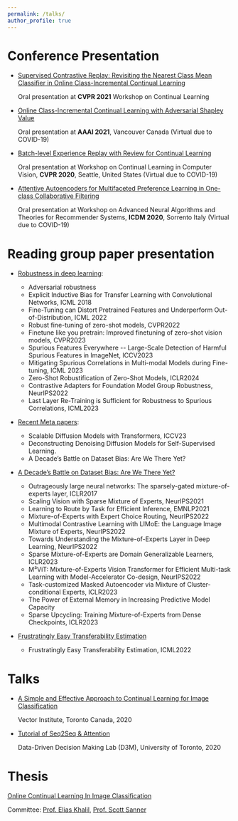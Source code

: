 ```yaml
---
permalink: /talks/
author_profile: true
---
```

# Conference Presentation

* [Supervised Contrastive Replay: Revisiting the Nearest Class Mean Classifier in Online Class-Incremental Continual Learning](https://www.youtube.com/watch?v=030Hzmg-mow&list=LL&index=3)

  Oral presentation at **CVPR 2021** Workshop on Continual Learning

* [Online Class-Incremental Continual Learning with Adversarial Shapley Value](https://studio.slideslive.com/web_recorder/share/20210109T023929Z__AAAI__9988__online-class-incremental-conti?s=91a296f8-bf46-4355-b46e-d09f907637dd)

  Oral presentation at **AAAI 2021**, Vancouver Canada (Virtual due to COVID-19)

* [Batch-level Experience Replay with Review for Continual Learning](https://youtu.be/AbgbzTDZRq8?t=1283)

  Oral presentation at Workshop on Continual Learning in Computer Vision, **CVPR 2020**, Seattle, United States (Virtual due to COVID-19)

* [Attentive Autoencoders for Multifaceted Preference Learning in One-class Collaborative Filtering](https://screencast-o-matic.com/watch/cY6ZhCs1aZ)

  Oral presentation at Workshop on Advanced Neural Algorithms and Theories for Recommender Systems, **ICDM 2020**, Sorrento Italy (Virtual due to COVID-19)


# Reading group paper presentation
* [Robustness in deep learning](/files/Robustness_in_Deep_Learning.pptx):
	* Adversarial robustness
	* Explicit Inductive Bias for Transfer Learning with Convolutional Networks, ICML 2018
	* Fine-Tuning can Distort Pretrained Features and Underperform Out-of-Distribution, ICML 2022
	* Robust fine-tuning of zero-shot models, CVPR2022
	* Finetune like you pretrain: Improved finetuning of zero-shot vision models, CVPR2023
	* Spurious Features Everywhere -- Large-Scale Detection of Harmful Spurious Features in ImageNet, ICCV2023
	* Mitigating Spurious Correlations in Multi-modal Models during Fine-tuning, ICML 2023
	* Zero-Shot Robustification of Zero-Shot Models, ICLR2024
	* Contrastive Adapters for Foundation Model Group Robustness, NeurIPS2022
	* Last Layer Re-Training is Sufficient for Robustness to Spurious Correlations, ICML2023

* [Recent Meta papers](/files/Meta_papers.pptx):
	* Scalable Diffusion Models with Transformers, ICCV23 
	* Deconstructing Denoising Diffusion Models for Self-Supervised Learning.
	* A Decade’s Battle on Dataset Bias: Are We There Yet? 
* [A Decade’s Battle on Dataset Bias: Are We There Yet?](files/Mixture-of-Experts.pptx)
    * Outrageously large neural networks: The sparsely-gated mixture-of-experts layer, ICLR2017
    * Scaling Vision with Sparse Mixture of Experts, NeurIPS2021  
    * Learning to Route by Task for Efficient Inference, EMNLP2021
    * Mixture-of-Experts with Expert Choice Routing, NeurIPS2022
    * Multimodal Contrastive Learning with LIMoE: the Language Image Mixture of Experts, NeurIPS2022
    * Towards Understanding the Mixture-of-Experts Layer in Deep Learning, NeurIPS2022
    * Sparse Mixture-of-Experts are Domain Generalizable Learners, ICLR2023
    * M³ViT: Mixture-of-Experts Vision Transformer for Efficient Multi-task Learning with Model-Accelerator Co-design, NeurIPS2022
    * Task-customized Masked Autoencoder via Mixture of Cluster-conditional Experts, ICLR2023
    * The Power of External Memory in Increasing Predictive Model Capacity
    * Sparse Upcycling: Training Mixture-of-Experts from Dense Checkpoints, ICLR2023

* [Frustratingly Easy Transferability Estimation](files/Transferability.pptx)
    * Frustratingly Easy Transferability Estimation, ICML2022


# Talks
* [A Simple and Effective Approach to Continual Learning for Image Classification](/files/vector.pdf) 

  Vector Institute, Toronto Canada, 2020

* [Tutorial of Seq2Seq & Attention](/files/attention.pptx)

  Data-Driven Decision Making Lab (D3M), University of Toronto, 2020



# Thesis

[Online Continual Learning In Image Classification](/files/ZhedaMai_Thesis.pdf)

Committee: [Prof. Elias Khalil](https://ekhalil.com/), [Prof. Scott Sanner](https://d3m.mie.utoronto.ca/members/ssanner/)

